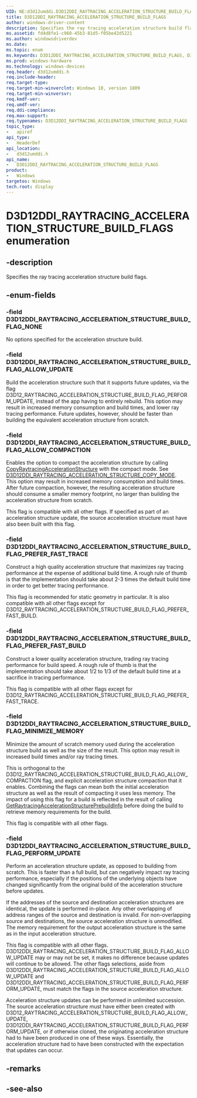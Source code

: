 ```yaml
---
UID: NE:d3d12umddi.D3D12DDI_RAYTRACING_ACCELERATION_STRUCTURE_BUILD_FLAGS
title: D3D12DDI_RAYTRACING_ACCELERATION_STRUCTURE_BUILD_FLAGS
author: windows-driver-content
description: Specifies the ray tracing acceleration structure build flags.
ms.assetid: fd4d8fe1-c960-45b3-81d5-f05be42d5221
ms.author: windowsdriverdev
ms.date: 
ms.topic: enum
ms.keywords: D3D12DDI_RAYTRACING_ACCELERATION_STRUCTURE_BUILD_FLAGS, D3D12DDI_RAYTRACING_ACCELERATION_STRUCTURE_BUILD_FLAGS, 
ms.prod: windows-hardware
ms.technology: windows-devices
req.header: d3d12umddi.h
req.include-header:
req.target-type:
req.target-min-winverclnt: Windows 10, version 1809
req.target-min-winversvr:
req.kmdf-ver:
req.umdf-ver:
req.ddi-compliance:
req.max-support:
req.typenames: D3D12DDI_RAYTRACING_ACCELERATION_STRUCTURE_BUILD_FLAGS
topic_type: 
-	apiref
api_type: 
-	HeaderDef
api_location: 
-	d3d12umddi.h
api_name: 
-	D3D12DDI_RAYTRACING_ACCELERATION_STRUCTURE_BUILD_FLAGS
product:
-	Windows
targetos: Windows
tech.root: display
---
```


# D3D12DDI_RAYTRACING_ACCELERATION_STRUCTURE_BUILD_FLAGS enumeration

## -description

Specifies the ray tracing acceleration structure build flags.

## -enum-fields

### -field D3D12DDI_RAYTRACING_ACCELERATION_STRUCTURE_BUILD_FLAG_NONE

No options specified for the acceleration structure build.

### -field D3D12DDI_RAYTRACING_ACCELERATION_STRUCTURE_BUILD_FLAG_ALLOW_UPDATE

Build the acceleration structure such that it supports future updates, via the flag D3D12_RAYTRACING_ACCELERATION_STRUCTURE_BUILD_FLAG_PERFORM_UPDATE, instead of the app having to entirely rebuild. This option may result in increased memory consumption and build times, and lower ray tracing performance. Future updates, however, should be faster than building the equivalent acceleration structure from scratch.

### -field D3D12DDI_RAYTRACING_ACCELERATION_STRUCTURE_BUILD_FLAG_ALLOW_COMPACTION

Enables the option to compact the acceleration structure by calling [CopyRaytracingAccelerationStructure](nc-d3d12umddi-pfnd3d12ddi_copy_raytracing_acceleration_structure_0054.md) with the compact mode. See [D3D12DDI_RAYTRACING_ACCELERATION_STRUCTURE_COPY_MODE](ne-d3d12umddi-d3d12ddi_raytracing_acceleration_structure_copy_mode.md).  
This option may result in increased memory consumption and build times. After future compaction, however, the resulting acceleration structure should consume a smaller memory footprint, no larger than building the acceleration structure from scratch.  

This flag is compatible with all other flags. If specified as part of an acceleration structure update, the source acceleration structure must have also been built with this flag.

### -field D3D12DDI_RAYTRACING_ACCELERATION_STRUCTURE_BUILD_FLAG_PREFER_FAST_TRACE

Construct a high quality acceleration structure that maximizes ray tracing performance at the expense of additional build time. A rough rule of thumb is that the implementation should take about 2-3 times the default build time in order to get better tracing performance. 

This flag is recommended for static geometry in particular. It is also compatible with all other flags except for D3D12_RAYTRACING_ACCELERATION_STRUCTURE_BUILD_FLAG_PREFER_FAST_BUILD.


### -field D3D12DDI_RAYTRACING_ACCELERATION_STRUCTURE_BUILD_FLAG_PREFER_FAST_BUILD

Construct a lower quality acceleration structure, trading ray tracing performance for build speed. A rough rule of thumb is that the implementation should take about 1/2 to 1/3 of the default build time at a sacrifice in tracing performance.

This flag is compatible with all other flags except for D3D12_RAYTRACING_ACCELERATION_STRUCTURE_BUILD_FLAG_PREFER_FAST_TRACE.

### -field D3D12DDI_RAYTRACING_ACCELERATION_STRUCTURE_BUILD_FLAG_MINIMIZE_MEMORY

Minimize the amount of scratch memory used during the acceleration structure build as well as the size of the result. This option may result in increased build times and/or ray tracing times.

This is orthogonal to the D3D12_RAYTRACING_ACCELERATION_STRUCTURE_BUILD_FLAG_ALLOW_COMPACTION flag, and explicit acceleration structure compaction that it enables. Combining the flags can mean both the initial acceleration structure as well as the result of compacting it uses less memory.
The impact of using this flag for a build is reflected in the result of calling [GetRaytracingAccelerationStructurePrebuildInfo](nc-d3d12umddi-pfnd3d12ddi_get_raytracing_acceleration_structure_prebuild_info_0054.md) before doing the build to retrieve memory requirements for the build.

This flag is compatible with all other flags.

### -field D3D12DDI_RAYTRACING_ACCELERATION_STRUCTURE_BUILD_FLAG_PERFORM_UPDATE

Perform an acceleration structure update, as opposed to building from scratch. This is faster than a full build, but can negatively impact ray tracing performance, especially if the positions of the underlying objects have changed significantly from the original build of the acceleration structure before updates.

If the addresses of the source and destination acceleration structures are identical, the update is performed in-place. Any other overlapping of address ranges of the source and destination is invalid. For non-overlapping source and destinations, the source acceleration structure is unmodified. The memory requirement for the output acceleration structure is the same as in the input acceleration structure.

This flag is compatible with all other flags. D3D12DDI_RAYTRACING_ACCELERATION_STRUCTURE_BUILD_FLAG_ALLOW_UPDATE may or may not be set, it makes no difference because updates will continue to be allowed. The other flags selections, aside from D3D12DDI_RAYTRACING_ACCELERATION_STRUCTURE_BUILD_FLAG_ALLOW_UPDATE and D3D12DDI_RAYTRACING_ACCELERATION_STRUCTURE_BUILD_FLAG_PERFORM_UPDATE, must match the flags in the source acceleration structure.

Acceleration structure updates can be performed in unlimited succession. The source acceleration structure must have either been created with D3D12_RAYTRACING_ACCELERATION_STRUCTURE_BUILD_FLAG_ALLOW_UPDATE, D3D12DDI_RAYTRACING_ACCELERATION_STRUCTURE_BUILD_FLAG_PERFORM_UPDATE, or if otherwise cloned, the originating acceleration structure had to have been produced in one of these ways. Essentially, the acceleration structure had to have been constructed with the expectation that updates can occur.

## -remarks

## -see-also
